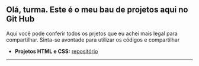 <h2>Olá, turma. Este é o meu bau de projetos aqui no Git Hub</h2>
<p>Aqui você pode conferir todos os prjetos que eu achei mais legal para compartilhar. Sinta-se avontade para utilizar os códigos e compartilhar</p>

- **Projetos HTML e CSS:** <a href="https://github.com/jlvp000/bau-projetos/tree/main/HTMl-CSS">repositório</a>

<hr/>
